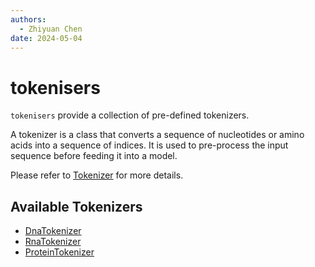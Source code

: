```yaml
---
authors:
  - Zhiyuan Chen
date: 2024-05-04
---
```


# tokenisers

`tokenisers` provide a collection of pre-defined tokenizers.

A tokenizer is a class that converts a sequence of nucleotides or amino acids into a sequence of indices. It is used to pre-process the input sequence before feeding it into a model.

Please refer to [Tokenizer](https://huggingface.co/docs/transformers/main/en/main_classes/tokenizer) for more details.

## Available Tokenizers

- [DnaTokenizer](tokenisers/dna.md)
- [RnaTokenizer](tokenisers/rna.md)
- [ProteinTokenizer](tokenisers/protein.md)
